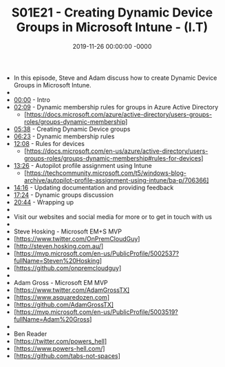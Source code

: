 ﻿---
layout: post
title: "S01E21 - Creating Dynamic Device Groups in Microsoft Intune - (I.T)"
date: 2019-11-26 00:00:00 -0000
categories:
---

 * In this episode, Steve and Adam discuss how to create Dynamic Device Groups in Microsoft Intune.
 * 
 * [00:00](https://www.youtube.com/watch?v=euR8JdOYjA0&t=0s) - Intro
 * [02:09](https://www.youtube.com/watch?v=euR8JdOYjA0&t=129s) - Dynamic membership rules for groups in Azure Active Directory
   - [https://docs.microsoft.com/azure/active-directory/users-groups-roles/groups-dynamic-membership]
 * [05:38](https://www.youtube.com/watch?v=euR8JdOYjA0&t=338s) - Creating Dynamic Device groups
 * [06:23](https://www.youtube.com/watch?v=euR8JdOYjA0&t=383s) - Dynamic membership rules
 * [12:08](https://www.youtube.com/watch?v=euR8JdOYjA0&t=728s) - Rules for devices
   - [https://docs.microsoft.com/en-us/azure/active-directory/users-groups-roles/groups-dynamic-membership#rules-for-devices]
 * [13:26](https://www.youtube.com/watch?v=euR8JdOYjA0&t=806s) - Autopilot profile assignment using Intune
   - [https://techcommunity.microsoft.com/t5/windows-blog-archive/autopilot-profile-assignment-using-intune/ba-p/706366]
 * [14:16](https://www.youtube.com/watch?v=euR8JdOYjA0&t=856s) - Updating documentation and providing feedback
 * [17:24](https://www.youtube.com/watch?v=euR8JdOYjA0&t=1044s) - Dynamic groups discussion
 * [20:44](https://www.youtube.com/watch?v=euR8JdOYjA0&t=1244s) - Wrapping up
 * 
 * Visit our websites and social media for more or to get in touch with us
 * 
 * Steve Hosking - Microsoft EM+S MVP
 * [https://www.twitter.com/OnPremCloudGuy]
 * [http://steven.hosking.com.au/]
 * [https://mvp.microsoft.com/en-us/PublicProfile/5002537?fullName=Steven%20Hosking]
 * [https://github.com/onpremcloudguy]
 * 
 * Adam Gross - Microsoft EM MVP
 * [https://www.twitter.com/AdamGrossTX]
 * [https://www.asquaredozen.com]
 * [https://github.com/AdamGrossTX]
 * [https://mvp.microsoft.com/en-us/PublicProfile/5003519?fullName=Adam%20Gross]
 * 
 * Ben Reader
 * [https://twitter.com/powers_hell]
 * [https://www.powers-hell.com/]
 * [https://github.com/tabs-not-spaces]
